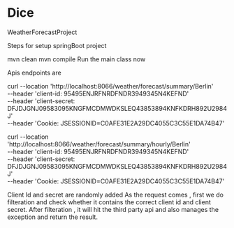 # Dice

WeatherForecastProject

Steps for setup springBoot project

mvn clean
mvn compile
Run the main class now

Apis endpoints are 

curl --location 'http://localhost:8066/weather/forecast/summary/Berlin' \
--header 'client-id: 95495ENJRFNRDFNDR3949345N4KEFND' \
--header 'client-secret: DFJDJGNJ09583095KNGFMCDMWDKSLEQ43853894KNFKDRH892U2984J' \
--header 'Cookie: JSESSIONID=C0AFE31E2A29DC4055C3C55E1DA74B47'


curl --location 'http://localhost:8066/weather/forecast/summary/hourly/Berlin' \
--header 'client-id: 95495ENJRFNRDFNDR3949345N4KEFND' \
--header 'client-secret: DFJDJGNJ09583095KNGFMCDMWDKSLEQ43853894KNFKDRH892U2984J' \
--header 'Cookie: JSESSIONID=C0AFE31E2A29DC4055C3C55E1DA74B47'

Client Id and secret are randomly added 
As the request comes , first we do filteration and check whether it contains the correct client id and client secret.
After filteration , it will hit the third party api and also manages the exception and return the result.

